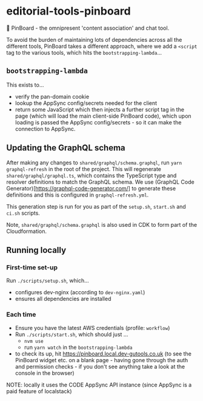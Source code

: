 # editorial-tools-pinboard

📌 PinBoard - the omnipresent 'content association' and chat tool.

To avoid the burden of maintaining lots of dependencies across all the different tools, PinBoard takes a different approach, where we add a `<script` tag to the various tools, which hits the `bootstrapping-lambda`...

## `bootstrapping-lambda`

This exists to...

- verify the pan-domain cookie
- lookup the AppSync config/secrets needed for the client
- return some JavaScript which then injects a further script tag in the page (which will load the main client-side PinBoard code), which upon loading is passed the AppSync config/secrets - so it can make the connection to AppSync.

## Updating the GraphQL schema

After making any changes to `shared/graphql/schema.graphql`, run `yarn graphql-refresh` in the root of the project. This will regenerate `shared/graphql/graphql.ts`, which contains the TypeScript type and resolver definitions to match the GraphQL schema. We use (GraphQL Code Generator)[https://graphql-code-generator.com/] to generate these definitions and this is configured in `graphql-refresh.yml`.

This generation step is run for you as part of the `setup.sh`, `start.sh` and `ci.sh` scripts.

Note, `shared/graphql/schema.graphql` is also used in CDK to form part of the Cloudformation.

## Running locally

### First-time set-up

Run `./scripts/setup.sh`, which...

- configures dev-nginx (according to `dev-nginx.yaml`)
- ensures all dependencies are installed

### Each time

- Ensure you have the latest AWS credentials (profile: `workflow`)
- Run `./scripts/start.sh`, which should just ...
  - `nvm use`
  - run `yarn watch` in the `bootstrapping-lambda`
- to check its up, hit https://pinboard.local.dev-gutools.co.uk (to see the PinBoard widget etc. on a blank page - having gone through the auth and permission checks - if you don't see anything take a look at the console in the browser)

NOTE: locally it uses the CODE AppSync API instance (since AppSync is a paid feature of localstack)
